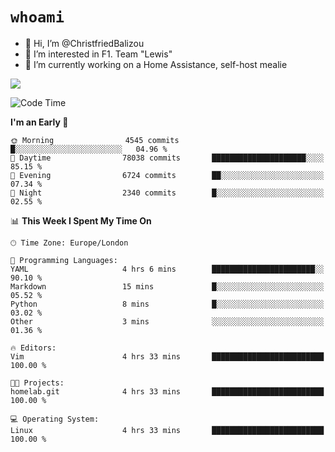 # `whoami`

- 👋 Hi, I’m @ChristfriedBalizou
- 👀 I’m interested in F1. Team "Lewis"
- 🌱 I’m currently working on a Home Assistance, self-host mealie
<!--
- 💞️ I’m looking to collaborate on
- 📫 How to reach me /dev/stdin
-->


![](https://github-readme-stats.vercel.app/api?username=Christfriedbalizou&show_icons=true&hide_title=true&theme=solarized-dark&count_private=true&hide=stars)
<!-- 
  ![](https://github-readme-stats.vercel.app/api/top-langs/?username=Christfriedbalizou&show_icons=true&hide_title=true&theme=solarized-dark&layout=compact&show_icons=true&count_private=false)
-->


<!--START_SECTION:waka-->
![Code Time](http://img.shields.io/badge/Code%20Time-50%20hrs%2046%20mins-blue)

**I'm an Early 🐤** 

```text
🌞 Morning                4545 commits        █░░░░░░░░░░░░░░░░░░░░░░░░   04.96 % 
🌆 Daytime                78038 commits       █████████████████████░░░░   85.15 % 
🌃 Evening                6724 commits        ██░░░░░░░░░░░░░░░░░░░░░░░   07.34 % 
🌙 Night                  2340 commits        █░░░░░░░░░░░░░░░░░░░░░░░░   02.55 % 
```


📊 **This Week I Spent My Time On** 

```text
🕑︎ Time Zone: Europe/London

💬 Programming Languages: 
YAML                     4 hrs 6 mins        ███████████████████████░░   90.10 % 
Markdown                 15 mins             █░░░░░░░░░░░░░░░░░░░░░░░░   05.52 % 
Python                   8 mins              █░░░░░░░░░░░░░░░░░░░░░░░░   03.02 % 
Other                    3 mins              ░░░░░░░░░░░░░░░░░░░░░░░░░   01.36 % 

🔥 Editors: 
Vim                      4 hrs 33 mins       █████████████████████████   100.00 % 

🐱‍💻 Projects: 
homelab.git              4 hrs 33 mins       █████████████████████████   100.00 % 

💻 Operating System: 
Linux                    4 hrs 33 mins       █████████████████████████   100.00 % 
```


<!--END_SECTION:waka-->


<!---
ChristfriedBalizou/ChristfriedBalizou is a ✨ special ✨ repository because its `README.md` (this file) appears on your GitHub profile.
You can click the Preview link to take a look at your changes.
--->

